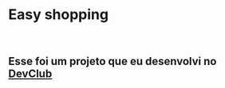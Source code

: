 <h1>Easy shopping</h1>
<br>
<h2>Esse foi um projeto que eu desenvolvi no <a href="https://aulas.devclub.com.br/m/home">DevClub</a></h2>
 <img src="https://github.com/DonateloXL/Projeto-Responsividade/blob/main/img/Sem%20t%C3%ADtulo.png?raw=true>
